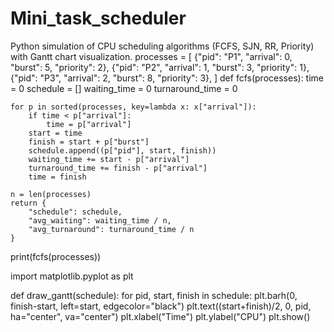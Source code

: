 # Mini_task_scheduler
Python simulation of CPU scheduling algorithms (FCFS, SJN, RR, Priority) with Gantt chart visualization.
processes = [
    {"pid": "P1", "arrival": 0, "burst": 5, "priority": 2},
    {"pid": "P2", "arrival": 1, "burst": 3, "priority": 1},
    {"pid": "P3", "arrival": 2, "burst": 8, "priority": 3},
]
def fcfs(processes):
    time = 0
    schedule = []
    waiting_time = 0
    turnaround_time = 0

    for p in sorted(processes, key=lambda x: x["arrival"]):
        if time < p["arrival"]:
            time = p["arrival"]
        start = time
        finish = start + p["burst"]
        schedule.append((p["pid"], start, finish))
        waiting_time += start - p["arrival"]
        turnaround_time += finish - p["arrival"]
        time = finish

    n = len(processes)
    return {
        "schedule": schedule,
        "avg_waiting": waiting_time / n,
        "avg_turnaround": turnaround_time / n
    }

print(fcfs(processes))


import matplotlib.pyplot as plt

def draw_gantt(schedule):
    for pid, start, finish in schedule:
        plt.barh(0, finish-start, left=start, edgecolor="black")
        plt.text((start+finish)/2, 0, pid, ha="center", va="center")
    plt.xlabel("Time")
    plt.ylabel("CPU")
    plt.show()

